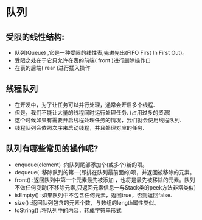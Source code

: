 # 队列 
## 受限的线性结构:
* 队列(Queue) ,它是一种受限的线性表,先进先出(FIFO First In First Out)。
* 受限之处在于它只允许在表的前端( front )进行删除操作口
* 在表的后端( rear )进行插入操作

## 线程队列
* 在开发中，为了让任务可以并行处理，通常会开启多个线程.
* 但是，我们不能让大量的线程同时运行处理任务. (占用过多的资源)
* 这个时候如果有需要开启线程处理任务的情况，我们就会使用线程队列.
* 线程队列会依照次序来启动线程，并且处理对应的任务.

## 队列有哪些常见的操作呢?
* enqueue(element) :向队列尾部添加个(或多个)新的项。
* dequeue( :移除队列的第一(即排在队列最前面的)项，并返回被移除的元素。
* front() :返回队列中第一个元素最先被添加 ，也将是最先被移除的元素。队列不做任何变动(不移除元素,只返回元素信息一与Stack类的peek方法非常类似)
* isEmpty() :如果队列中不包含任何元素，返回true，否则返回false.
* size() :返回队列包含的元素个数，与数组的length属性类似。
* toString() :将队列中的内容，转成字符串形式
